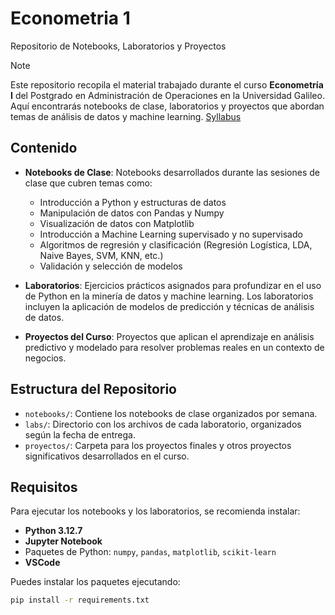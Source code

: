 # Econometria 1
Repositorio de Notebooks, Laboratorios y Proyectos

> [!NOTE]
> Este repositorio recopila el material trabajado durante el curso **Econometría I** del Postgrado en Administración de Operaciones en la Universidad Galileo. Aquí encontrarás notebooks de clase, laboratorios y proyectos que abordan temas de análisis de datos y machine learning. [Syllabus](Syllabus.pdf)


## Contenido

- **Notebooks de Clase**: Notebooks desarrollados durante las sesiones de clase que cubren temas como:
  - Introducción a Python y estructuras de datos
  - Manipulación de datos con Pandas y Numpy
  - Visualización de datos con Matplotlib
  - Introducción a Machine Learning supervisado y no supervisado
  - Algoritmos de regresión y clasificación (Regresión Logística, LDA, Naive Bayes, SVM, KNN, etc.)
  - Validación y selección de modelos

- **Laboratorios**: Ejercicios prácticos asignados para profundizar en el uso de Python en la minería de datos y machine learning. Los laboratorios incluyen la aplicación de modelos de predicción y técnicas de análisis de datos.

- **Proyectos del Curso**: Proyectos que aplican el aprendizaje en análisis predictivo y modelado para resolver problemas reales en un contexto de negocios.

## Estructura del Repositorio

- `notebooks/`: Contiene los notebooks de clase organizados por semana.
- `labs/`: Directorio con los archivos de cada laboratorio, organizados según la fecha de entrega.
- `proyectos/`: Carpeta para los proyectos finales y otros proyectos significativos desarrollados en el curso.

## Requisitos

Para ejecutar los notebooks y los laboratorios, se recomienda instalar:
- **Python 3.12.7**
- **Jupyter Notebook**
- Paquetes de Python: `numpy`, `pandas`, `matplotlib`, `scikit-learn`
- **VSCode**

Puedes instalar los paquetes ejecutando:
```bash
pip install -r requirements.txt

